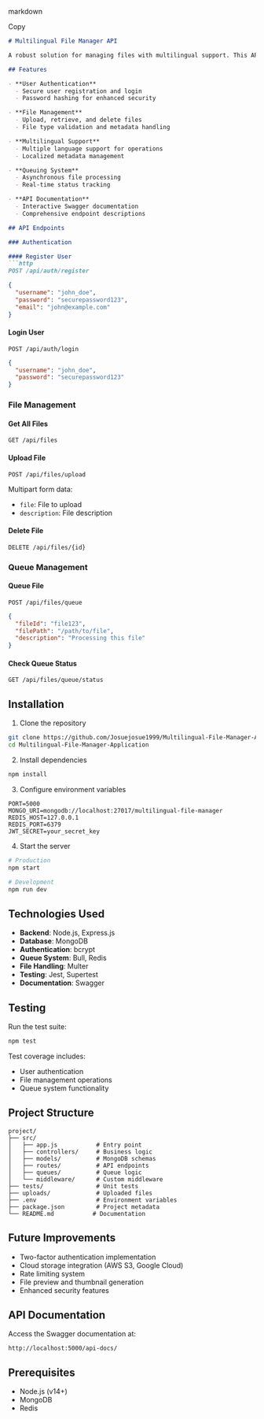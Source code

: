 markdown

Copy
```markdown
# Multilingual File Manager API

A robust solution for managing files with multilingual support. This API offers secure user authentication, file uploading, retrieval, and deletion, with built-in support for multiple languages and CRUD operations.

## Features

- **User Authentication**
  - Secure user registration and login
  - Password hashing for enhanced security

- **File Management**
  - Upload, retrieve, and delete files
  - File type validation and metadata handling

- **Multilingual Support**
  - Multiple language support for operations
  - Localized metadata management

- **Queuing System**
  - Asynchronous file processing
  - Real-time status tracking

- **API Documentation**
  - Interactive Swagger documentation
  - Comprehensive endpoint descriptions

## API Endpoints

### Authentication

#### Register User
```http
POST /api/auth/register
```
```json
{
  "username": "john_doe",
  "password": "securepassword123",
  "email": "john@example.com"
}
```

#### Login User
```http
POST /api/auth/login
```
```json
{
  "username": "john_doe",
  "password": "securepassword123"
}
```

### File Management

#### Get All Files
```http
GET /api/files
```

#### Upload File
```http
POST /api/files/upload
```
Multipart form data:
- `file`: File to upload
- `description`: File description

#### Delete File
```http
DELETE /api/files/{id}
```

### Queue Management

#### Queue File
```http
POST /api/files/queue
```
```json
{
  "fileId": "file123",
  "filePath": "/path/to/file",
  "description": "Processing this file"
}
```

#### Check Queue Status
```http
GET /api/files/queue/status
```

## Installation

1. Clone the repository
```bash
git clone https://github.com/Josuejosue1999/Multilingual-File-Manager-Application
cd Multilingual-File-Manager-Application
```

2. Install dependencies
```bash
npm install
```

3. Configure environment variables
```env
PORT=5000
MONGO_URI=mongodb://localhost:27017/multilingual-file-manager
REDIS_HOST=127.0.0.1
REDIS_PORT=6379
JWT_SECRET=your_secret_key
```

4. Start the server
```bash
# Production
npm start

# Development
npm run dev
```

## Technologies Used

- **Backend**: Node.js, Express.js
- **Database**: MongoDB
- **Authentication**: bcrypt
- **Queue System**: Bull, Redis
- **File Handling**: Multer
- **Testing**: Jest, Supertest
- **Documentation**: Swagger

## Testing

Run the test suite:
```bash
npm test
```

Test coverage includes:
- User authentication
- File management operations
- Queue system functionality

## Project Structure

```
project/
├── src/
│   ├── app.js           # Entry point
│   ├── controllers/     # Business logic
│   ├── models/          # MongoDB schemas
│   ├── routes/          # API endpoints
│   ├── queues/          # Queue logic
│   └── middleware/      # Custom middleware
├── tests/               # Unit tests
├── uploads/             # Uploaded files
├── .env                 # Environment variables
├── package.json         # Project metadata
└── README.md           # Documentation
```

## Future Improvements

- Two-factor authentication implementation
- Cloud storage integration (AWS S3, Google Cloud)
- Rate limiting system
- File preview and thumbnail generation
- Enhanced security features

## API Documentation

Access the Swagger documentation at:
```
http://localhost:5000/api-docs/
```

## Prerequisites

- Node.js (v14+)
- MongoDB
- Redis
